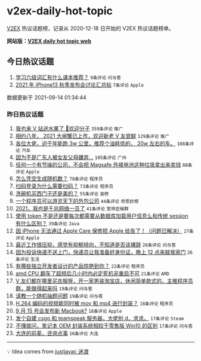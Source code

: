 # v2ex-daily-hot-topic

[V2EX](https://www.v2ex.com/) 热议话题榜，记录从 2020-12-18 日开始的 V2EX 热议话题榜单。

**网站版：[V2EX daily hot topic web](https://boojack.github.io/v2ex-daily-hot-topic-web/)**

## 今日热议话题

<!-- TODAY BEGIN -->

1. [学习六级词汇有什么课本推荐？](https://www.v2ex.com/t/801655) `9条评论` `问与答`
1. [2021 年 iPhone13 秋季发布会讨论汇总帖](https://www.v2ex.com/t/801665) `7条评论` `Apple`

数据更新于 2021-09-14 01:34:44

<!-- TODAY END -->

### 昨日热议话题

<!-- YESTERDAY BEGIN -->

1. [我也来 V 站送水果了 👏欢迎分子](https://www.v2ex.com/t/801496) `359条评论` `推广`
1. [相约八年， 2021 大闸蟹已上市，欢迎新老 V 友尝鲜](https://www.v2ex.com/t/801452) `129条评论` `推广`
1. [各位大佬，迫于年能跑 3w 公里，推荐个油耗低的， 20w 左右的车。](https://www.v2ex.com/t/801513) `108条评论` `汽车`
1. [因为不是广东人被女友父母嫌弃...](https://www.v2ex.com/t/801558) `105条评论` `广州`
1. [任何一个有节操的公司，不会把 Magsafe 外接电池这种垃圾拿出来卖钱](https://www.v2ex.com/t/801510) `88条评论` `Apple`
1. [怎么凭空生成随机数？](https://www.v2ex.com/t/801532) `78条评论` `程序员`
1. [扫码登录为什么需要扫码？](https://www.v2ex.com/t/801479) `73条评论` `程序员`
1. [洗碗机买西门子还是美的？](https://www.v2ex.com/t/801556) `55条评论` `装修`
1. [一个程序员可以游览天下的外包公司](https://www.v2ex.com/t/801484) `44条评论` `奇思妙想`
1. [2021，我也是千兆网络一员了](https://www.v2ex.com/t/801538) `41条评论` `宽带症候群`
1. [使用 token 不是还是要每次都需要从数据库加载用户信息么和传统 session 有什么区别？](https://www.v2ex.com/t/801448) `39条评论` `Java`
1. [因 iPhone 无法通过 Apple Care 保修把 Apple 给告了！（问题已解决）](https://www.v2ex.com/t/801625) `27条评论` `Apple`
1. [最近工作很压抑，感觉有抑郁倾向，不知道是否该裸辞](https://www.v2ex.com/t/801617) `26条评论` `问与答`
1. [因为投诉快递不送上门，快递员让我准备好身份证，晚上 12 点来敲我家门](https://www.v2ex.com/t/801603) `26条评论` `生活`
1. [有哪些独立开发者设计的产品惊艳到你？](https://www.v2ex.com/t/801551) `22条评论` `程序员`
1. [amd CPU 翻车了超频后几小时内必定死机非重启不可](https://www.v2ex.com/t/801596) `21条评论` `AMD`
1. [V 友们都在哪里买衣服呀，开一家男装淘宝店，休闲简单款式的，主推程序员群，能做得起来吗](https://www.v2ex.com/t/801495) `19条评论` `问与答`
1. [请教一个随机抽题问题](https://www.v2ex.com/t/801454) `19条评论` `问与答`
1. [H.264 编码的视频能同时被 mov 和 mp4 进行封装？](https://www.v2ex.com/t/801517) `18条评论` `程序员`
1. [9 月 15 号会发布新 Macbook?](https://www.v2ex.com/t/801449) `18条评论` `Apple`
1. [发个自建 csgo 和 teamspeak 服务器，大佬别 d，求求。](https://www.v2ex.com/t/801562) `17条评论` `Steam`
1. [不懂就问，笔记本 OEM 封装系统相较于零售版 Win10 的区别](https://www.v2ex.com/t/801520) `17条评论` `问与答`
1. [大连的前辈，咨询点事](https://www.v2ex.com/t/801455) `16条评论` `大连`

<!-- YESTERDAY END -->

---

💡 Idea comes from [justjavac 迷渡](https://github.com/justjavac/)
